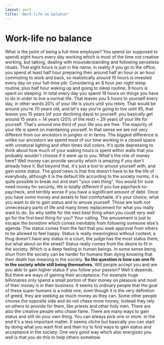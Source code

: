 ```yaml
---
layout: post
title: "Work-life no balance"
---
```


# Work-life no balance

What is the point of being a full-time employee? You spend (or supposed to spend) eight hours every day working which is most of the time not creative working, but talking, dealing with misunderstanding and following senseless rituals.
That eight hours is just in the name, in reality if you go to the office, you spend at least half hour preparing then around half an hour or an hour commuting to work and back, so realistically around 10 hours is invested every day on your full-time job.
Considering an 8 hour per night sleep routine, plus half hour waking up and going to sleep routine, 9 hours is spent on sleeping.
In total every day you spend 19 hours on things you have to do in order to live a normal life. That leaves you 5 hours to yourself every day, in other words 20% of your life is yours until you retire. That would be around you're 70 years old, and let's say you're going to live until 85, that leaves you 15 years (of your declining days) to yourself.
you basically get around 15 years + 14 years (20% of the rest) = 29 years of your life for yourself. That's around one third of your life you are free.
The majority of your life is spent on maintaining yourself. In that sense we are not very different from our ancestors in jungles or in farms.
The biggest difference is unlike our ancestors we spend most of our time working in a closed space with unnatural lighting and often times dull colors.
It's quite depressing to think about how much of your waking hours is spent within walls that you probably wouldn't choose if it were up to you.
What's the role of money here? Well money can provide security which is amazing if you don't already have it. But beyond that, it's just a tool to amuse yourself with, and gain some status.
The good news is that this doesn't have to be the life of everybody, although it is the default life according to the society norms, it is quite possible to break out and start "your own thing".
You would for sure need money for security, life is totally different if you live paycheck-to-paycheck, and terribly worse if you have a significant amount of debt.
Once you have some money and assets to feel comfortable, it's your choice, what you want to do to gain status and to amuse yourself. Those are both not unnecessary parts of life and many times replacement for what you really want to do.
So why settle for the next best thing when you could very well go for the first best thing for you? Your calling.
The amusement is just to escape the boredom which comes inevitably from following someone else's agenda.
The status comes from the fact that you seek approval from others to be allowed to feel happy. Status is really meaningless without context, a thug doesn't have any status in a court, the judge has the most status there, but what about on the street?
Status really comes from the desire to fit in the society. Which is a deep feeling in human beings. In some sense being shun from the society can be harder for humans than dying knowing that their death has meaning in the society.
**So the question is how can one fit in the society while still being themselves.**
Will people accept you and are you able to gain higher status if you follow your passion? Well it depends. But there are ways of gaining their acceptance. For example huge billionaires only spend a small portion of their money on pleasure and most of their money is in their business. It seems to ordinary people that the goal of these super humans is a noble one, even though it is the very definition of greed, they are seeking as much money as they can.
Some other people choose the opposite side and do not chase more money, instead they rely on others to provide for them, like priests and other holy men.
There are also the creative people who chase fame.
There are many ways to gain status and still do your own thing. You can always pick one or more.
In the end it's a less important matter.
It seems cliche but basically you can start by doing what you want first and then try to find ways to gain status and acceptance in the society.
One very good way which also energizes you well is that you do this to help others somehow.
